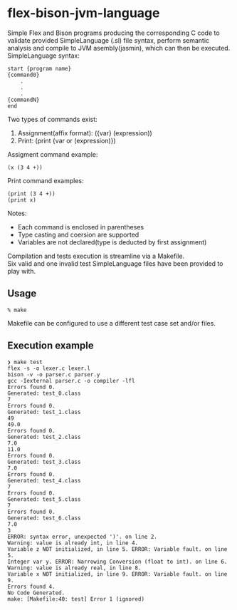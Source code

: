 # flex-bison-jvm-language

Simple Flex and Bison programs producing the corresponding C code to validate
provided SimpleLanguage (.sl) file syntax, perform semantic analysis and compile to
JVM asembly(jasmin), which can then be executed.
<br>
SimpleLanguage syntax:
```
start {program name}
{command0}
    .
    .
    .
{commandN}
end
```

Two types of commands exist:
1. Assignment(affix format): ({var} (expression))
2. Print: (print {var or (expression)})

Assigment command example:
```
(x (3 4 +))
```

Print command examples:
```
(print (3 4 +))
(print x)
```

Notes:
- Each command is enclosed in parentheses
- Type casting and coersion are supported
- Variables are not declared(type is deducted by first assignment)

Compilation and tests execution is streamline via a Makefile.
<br>
Six valid and one invalid test SimpleLanguage files have been provided to play with.

## Usage
```
% make
```
Makefile can be configured to use a different test case set and/or files.

## Execution example
```
❯ make test
flex -s -o lexer.c lexer.l
bison -v -o parser.c parser.y
gcc -Iexternal parser.c -o compiler -lfl
Errors found 0.
Generated: test_0.class
7
Errors found 0.
Generated: test_1.class
49
49.0
Errors found 0.
Generated: test_2.class
7.0
11.0
Errors found 0.
Generated: test_3.class
7.0
Errors found 0.
Generated: test_4.class
7
Errors found 0.
Generated: test_5.class
7
Errors found 0.
Generated: test_6.class
7.0
3
ERROR: syntax error, unexpected ')'. on line 2.
Warning: value is already int, in line 4.
Variable z NOT initialized, in line 5. ERROR: Variable fault. on line 5.
Integer var y. ERROR: Narrowing Conversion (float to int). on line 6.
Warning: value is already real, in line 8.
Variable x NOT initialized, in line 9. ERROR: Variable fault. on line 9.
Errors found 4.
No Code Generated.
make: [Makefile:40: test] Error 1 (ignored)
```
